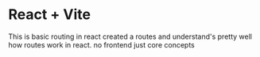 # React + Vite

This is basic routing in react 
created a routes and understand's pretty well how routes work in react. 
no frontend just core concepts 